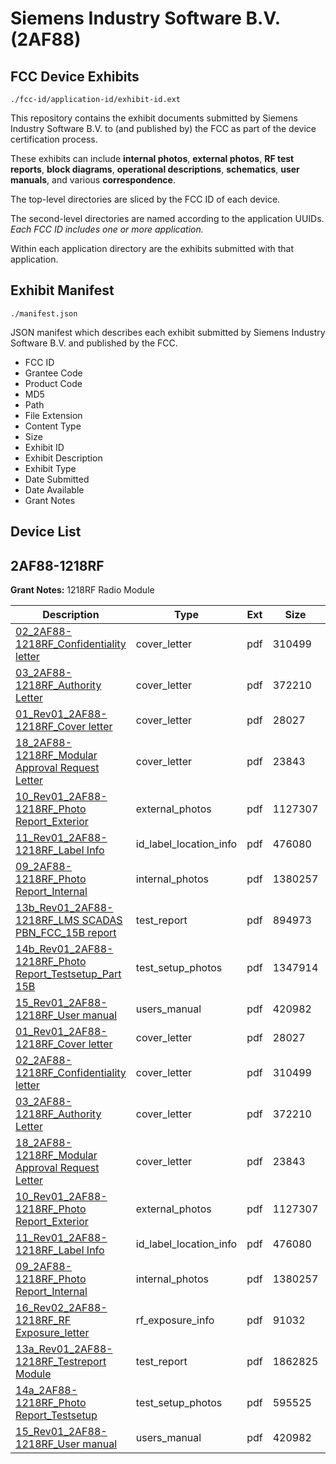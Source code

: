 # Siemens Industry Software B.V. (2AF88)
## FCC Device Exhibits

```
./fcc-id/application-id/exhibit-id.ext
```

This repository contains the exhibit documents submitted by Siemens Industry Software B.V. to (and published by) the FCC as part of the device certification process.

These exhibits can include **internal photos**, **external photos**, **RF test reports**, **block diagrams**, **operational descriptions**, **schematics**, **user manuals**, and various **correspondence**.

The top-level directories are sliced by the FCC ID of each device.

The second-level directories are named according to the application UUIDs. *Each FCC ID includes one or more application.*

Within each application directory are the exhibits submitted with that application. 

## Exhibit Manifest

```
./manifest.json
```

JSON manifest which describes each exhibit submitted by Siemens Industry Software B.V. and published by the FCC.

- FCC ID
- Grantee Code
- Product Code
- MD5
- Path
- File Extension
- Content Type
- Size
- Exhibit ID
- Exhibit Description
- Exhibit Type
- Date Submitted
- Date Available
- Grant Notes

## Device List
## 2AF88-1218RF
**Grant Notes:** 1218RF Radio Module

| Description | Type | Ext | Size | Submitted | Available |
| ----------- | ---- | --- | ---- | --------- | --------- |
| [02_2AF88-1218RF_Confidentiality letter](2AF88-1218RF/07863fa07e29a9c14e5d59ec7a9b0e9f/2913252.pdf) | cover_letter | pdf | 310499 | 2016-02-26 | 2016-02-29 |
| [03_2AF88-1218RF_Authority Letter](2AF88-1218RF/07863fa07e29a9c14e5d59ec7a9b0e9f/2913253.pdf) | cover_letter | pdf | 372210 | 2016-02-26 | 2016-02-29 |
| [01_Rev01_2AF88-1218RF_Cover letter](2AF88-1218RF/07863fa07e29a9c14e5d59ec7a9b0e9f/2913251.pdf) | cover_letter | pdf | 28027 | 2016-02-26 | 2016-02-29 |
| [18_2AF88-1218RF_Modular Approval Request Letter](2AF88-1218RF/07863fa07e29a9c14e5d59ec7a9b0e9f/2913262.pdf) | cover_letter | pdf | 23843 | 2016-02-26 | 2016-02-29 |
| [10_Rev01_2AF88-1218RF_Photo Report_Exterior](2AF88-1218RF/07863fa07e29a9c14e5d59ec7a9b0e9f/2913254.pdf) | external_photos | pdf | 1127307 | 2016-02-26 | 2016-02-29 |
| [11_Rev01_2AF88-1218RF_Label Info](2AF88-1218RF/07863fa07e29a9c14e5d59ec7a9b0e9f/2913255.pdf) | id_label_location_info | pdf | 476080 | 2016-02-26 | 2016-02-29 |
| [09_2AF88-1218RF_Photo Report_Internal](2AF88-1218RF/07863fa07e29a9c14e5d59ec7a9b0e9f/2913256.pdf) | internal_photos | pdf | 1380257 | 2016-02-26 | 2016-02-29 |
| [13b_Rev01_2AF88-1218RF_LMS SCADAS PBN_FCC_15B report](2AF88-1218RF/07863fa07e29a9c14e5d59ec7a9b0e9f/2913347.pdf) | test_report | pdf | 894973 | 2016-02-26 | 2016-02-29 |
| [14b_Rev01_2AF88-1218RF_Photo Report_Testsetup_Part 15B](2AF88-1218RF/07863fa07e29a9c14e5d59ec7a9b0e9f/2913361.pdf) | test_setup_photos | pdf | 1347914 | 2016-02-26 | 2016-02-29 |
| [15_Rev01_2AF88-1218RF_User manual](2AF88-1218RF/07863fa07e29a9c14e5d59ec7a9b0e9f/2913298.pdf) | users_manual | pdf | 420982 | 2016-02-26 | 2016-02-29 |
| [01_Rev01_2AF88-1218RF_Cover letter](2AF88-1218RF/4706b225cd54029d203140c89ec7c001/2913251.pdf) | cover_letter | pdf | 28027 | 2016-02-26 | 2016-02-29 |
| [02_2AF88-1218RF_Confidentiality letter](2AF88-1218RF/4706b225cd54029d203140c89ec7c001/2913252.pdf) | cover_letter | pdf | 310499 | 2016-02-26 | 2016-02-29 |
| [03_2AF88-1218RF_Authority Letter](2AF88-1218RF/4706b225cd54029d203140c89ec7c001/2913253.pdf) | cover_letter | pdf | 372210 | 2016-02-26 | 2016-02-29 |
| [18_2AF88-1218RF_Modular Approval Request Letter](2AF88-1218RF/4706b225cd54029d203140c89ec7c001/2913262.pdf) | cover_letter | pdf | 23843 | 2016-02-26 | 2016-02-29 |
| [10_Rev01_2AF88-1218RF_Photo Report_Exterior](2AF88-1218RF/4706b225cd54029d203140c89ec7c001/2913254.pdf) | external_photos | pdf | 1127307 | 2016-02-26 | 2016-02-29 |
| [11_Rev01_2AF88-1218RF_Label Info](2AF88-1218RF/4706b225cd54029d203140c89ec7c001/2913255.pdf) | id_label_location_info | pdf | 476080 | 2016-02-26 | 2016-02-29 |
| [09_2AF88-1218RF_Photo Report_Internal](2AF88-1218RF/4706b225cd54029d203140c89ec7c001/2913256.pdf) | internal_photos | pdf | 1380257 | 2016-02-26 | 2016-02-29 |
| [16_Rev02_2AF88-1218RF_RF Exposure_letter](2AF88-1218RF/4706b225cd54029d203140c89ec7c001/2913260.pdf) | rf_exposure_info | pdf | 91032 | 2016-02-26 | 2016-02-29 |
| [13a_Rev01_2AF88-1218RF_Testreport Module](2AF88-1218RF/4706b225cd54029d203140c89ec7c001/2913296.pdf) | test_report | pdf | 1862825 | 2016-02-26 | 2016-02-29 |
| [14a_2AF88-1218RF_Photo Report_Testsetup](2AF88-1218RF/4706b225cd54029d203140c89ec7c001/2913297.pdf) | test_setup_photos | pdf | 595525 | 2016-02-26 | 2016-02-29 |
| [15_Rev01_2AF88-1218RF_User manual](2AF88-1218RF/4706b225cd54029d203140c89ec7c001/2913298.pdf) | users_manual | pdf | 420982 | 2016-02-26 | 2016-02-29 |
